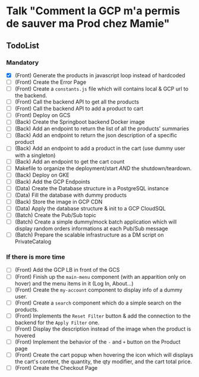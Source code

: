 # Talk "Comment la GCP m'a permis de sauver ma Prod chez Mamie"

## TodoList

### Mandatory 
* [X] (Front) Generate the products in javascript loop instead of hardcoded
* [ ] (Front) Create the Error Page
* [ ] (Front) Create a `constants.js` file which will contains local & GCP
    url to the backend.
* [ ] (Front) Call the backend API to get all the products
* [ ] (Front) Call the backend API to add a product to cart
* [ ] (Front) Deploy on GCS
* [ ] (Back) Create the Springboot backend Docker image
* [ ] (Back) Add an endpoint to return the list of all the products' summaries
* [ ] (Back) Add an endpoint to return the json description of a specific
    product
* [ ] (Back) Add an endpoint to add a product in the cart (use dummy user 
    with a singleton)
* [ ] (Back) Add an endpoint to get the cart count
* [ ] Makefile to organize the deployment/start _AND_ the shutdown/teardown.
* [ ] (Back) Deploy on GKE
* [ ] (Back) Add the GCP Endpoints
* [ ] (Data) Create the Database structure in a PostgreSQL instance
* [ ] (Data) Fill the database with dummy products
* [ ] (Back) Store the image in GCP CDN
* [ ] (Data) Apply the database structure & init to a GCP CloudSQL
* [ ] (Batch) Create the Pub/Sub topic
* [ ] (Batch) Create a simple dummy/mock batch application which will display
    random orders informations at each Pub/Sub message
* [ ] (Batch) Prepare the scalable infrastructure as a DM script on 
    PrivateCatalog

### If there is more time
* [ ] (Front) Add the GCP LB in front of the GCS
* [ ] (Front) Finish up the `main-menu` component (with an apparition only on 
    hover) and the menu items in it (Log In, About...)
* [ ] (Front) Create the `my-account` component to display info of a dummy user.
* [ ] (Front) Create a `search` component which do a simple search on the 
    products.
* [ ] (Front) Implements the `Reset Filter` button & add the connection to the 
    backend for the `Apply Filter` one.
* [ ] (Front) Display the description instead of the image when the product 
    is hovered
* [ ] (Front) Implement the behavior of the `-` and `+` button on the Product 
    page
* [ ] (Front) Create the cart popup when hovering the icon which will displays
    the cart's content, the quantity, the qty modifier, and the cart total price.
* [ ] (Front) Create the Checkout Page